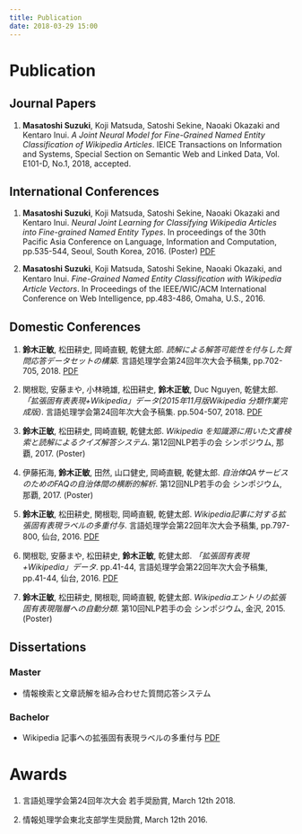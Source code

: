 ```yaml
---
title: Publication
date: 2018-03-29 15:00
---
```


# Publication

## Journal Papers

1. **Masatoshi Suzuki**, Koji Matsuda, Satoshi Sekine, Naoaki Okazaki and Kentaro Inui. *A Joint Neural Model for Fine-Grained Named Entity Classification of Wikipedia Articles*. IEICE Transactions on Information and Systems, Special Section on Semantic Web and Linked Data, Vol. E101-D, No.1, 2018, accepted.

## International Conferences

1. **Masatoshi Suzuki**, Koji Matsuda, Satoshi Sekine, Naoaki Okazaki and Kentaro Inui. *Neural Joint Learning for Classifying Wikipedia Articles into Fine-grained Named Entity Types*. In proceedings of the 30th Pacific Asia Conference on Language, Information and Computation, pp.535-544, Seoul, South Korea, 2016. (Poster) [PDF](https://www.aclweb.org/anthology/Y/Y16/Y16-3027.pdf)

1. **Masatoshi Suzuki**, Koji Matsuda, Satoshi Sekine, Naoaki Okazaki, and Kentaro Inui. *Fine-Grained Named Entity Classiﬁcation with Wikipedia Article Vectors*. In Proceedings of the IEEE/WIC/ACM International Conference on Web Intelligence, pp.483-486, Omaha, U.S., 2016.

## Domestic Conferences

1. **鈴木正敏**, 松田耕史, 岡崎直観, 乾健太郎. *読解による解答可能性を付与した質問応答データセットの構築*. 言語処理学会第24回年次大会予稿集, pp.702-705, 2018. [PDF](http://anlp.jp/proceedings/annual_meeting/2018/pdf_dir/C4-5.pdf)

1. 関根聡, 安藤まや, 小林暁雄, 松田耕史, **鈴木正敏**, Duc Nguyen, 乾健太郎. *「拡張固有表表現+Wikipedia」データ(2015年11月版Wikipedia 分類作業完成版)*. 言語処理学会第24回年次大会予稿集. pp.504-507, 2018. [PDF](http://anlp.jp/proceedings/annual_meeting/2018/pdf_dir/P4-5.pdf)

1. **鈴木正敏**, 松田耕史, 岡崎直観, 乾健太郎. *Wikipedia を知識源に用いた文書検索と読解によるクイズ解答システム*. 第12回NLP若手の会 シンポジウム, 那覇, 2017. (Poster)

1. 伊藤拓海, **鈴木正敏**, 田然, 山口健史, 岡崎直観, 乾健太郎. *自治体QAサービスのためのFAQの自治体間の横断的解析*. 第12回NLP若手の会 シンポジウム, 那覇, 2017. (Poster)

1. **鈴木正敏**, 松田耕史, 関根聡, 岡崎直観, 乾健太郎. *Wikipedia記事に対する拡張固有表現ラベルの多重付与*. 言語処理学会第22回年次大会予稿集, pp.797-800, 仙台, 2016. [PDF](http://www.anlp.jp/proceedings/annual_meeting/2016/pdf_dir/A5-2.pdf)

1. 関根聡, 安藤まや, 松田耕史, **鈴木正敏**, 乾健太郎. *「拡張固有表現+Wikipedia」データ*. pp.41-44, 言語処理学会第22回年次大会予稿集, pp.41-44, 仙台, 2016. [PDF](http://www.anlp.jp/proceedings/annual_meeting/2016/pdf_dir/P2-4.pdf)

1. **鈴木正敏**, 松田耕史, 関根聡, 岡崎直観, 乾健太郎. *Wikipediaエントリの拡張固有表現階層への自動分類*. 第10回NLP若手の会 シンポジウム, 金沢, 2015. (Poster)

## Dissertations

### Master

- 情報検索と文章読解を組み合わせた質問応答システム

### Bachelor

- Wikipedia 記事への拡張固有表現ラベルの多重付与 [PDF](http://www.cl.ecei.tohoku.ac.jp/publications/2016/msuzuki_bthesis.pdf)

# Awards

1. 言語処理学会第24回年次大会 若手奨励賞, March 12th 2018.

1. 情報処理学会東北支部学生奨励賞, March 12th 2016.
